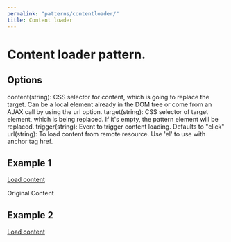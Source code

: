 ```yaml
---
permalink: "patterns/contentloader/"
title: Content loader
---
```


# Content loader pattern.

## Options

content(string): CSS selector for content, which is going to replace the target. Can be a local element already in the DOM tree or come from an AJAX call by using the url option.
target(string): CSS selector of target element, which is being replaced. If it's empty, the pattern element will be replaced.
trigger(string): Event to trigger content loading. Defaults to "click"
url(string): To load content from remote resource. Use 'el' to use with anchor tag href.


## Example 1

<a href="#" class="pat-contentloader" data-pat-contentloader="content:#clexample1;target:#clexample1target;">Load content</a>
<div id="clexample1target">Original Content</div>
<div id="clexample1" style="display:none">Replaced Content</div>


## Example 2

<a href="#" class="pat-contentloader" data-pat-contentloader="url:something.html;">Load content</a>

